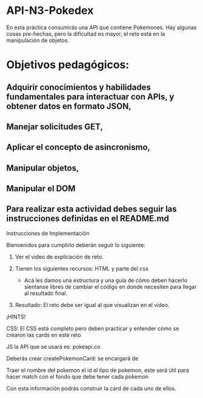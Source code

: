 # API-N3-Pokedex
En esta práctica consumirás una API que contiene Pokemones. Hay algunas cosas pre-hechas, pero la dificultad es mayor, el reto está en la manipulación de objetos.

# Objetivos pedagógicos:
## Adquirir conocimientos y habilidades fundamentales para interactuar con APIs, y obtener datos en formato JSON,
## Manejar solicitudes GET,
## Aplicar el concepto de asincronismo,
## Manipular objetos,
## Manipular el DOM
## Para realizar esta actividad debes seguir las instrucciones definidas en el README.md

Instrucciones de Implementación

Bienvenidos para cumplirlo deberán seguir lo siguiente:

1. Ver el video de explicación de reto.

2. Tienen los siguientes recursos: HTML y parte del css 
   
   * Acá les damos una estructura y una guía de cómo deben hacerlo sientanse libres de cambiar el código en donde necesiten para llegar al resultado final.

3. Resultado: El reto debe ser igual al que visualizan en el video.

¡HINTS!

CSS: El CSS está completo pero deben practicar y entender cómo se crearon las cards en este reto

JS
la API que se usará es: pokeapi.co

Deberás crear createPokemonCard: se encargará de

Traer el nombre del pokemon
el id
el tipo de pokemon, este será útil para hacer match con el fondo que debe tener cada pokemon

Con esta información podrás construir la card de cada uno de ellos.